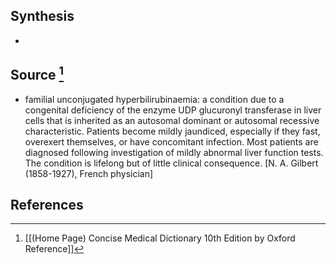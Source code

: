 ## Synthesis
- 
## Source [^1]
- familial unconjugated hyperbilirubinaemia: a condition due to a congenital deficiency of the enzyme UDP glucuronyl transferase in liver cells that is inherited as an autosomal dominant or autosomal recessive characteristic. Patients become mildly jaundiced, especially if they fast, overexert themselves, or have concomitant infection. Most patients are diagnosed following investigation of mildly abnormal liver function tests. The condition is lifelong but of little clinical consequence. \[N. A. Gilbert (1858-1927), French physician]
## References

[^1]: [[(Home Page) Concise Medical Dictionary 10th Edition by Oxford Reference]]